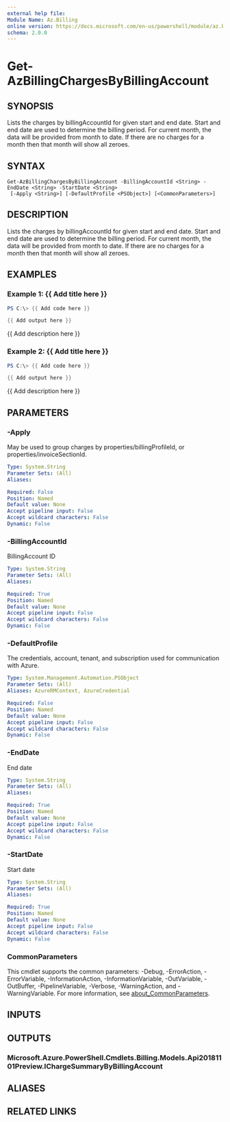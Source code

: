 ```yaml
---
external help file:
Module Name: Az.Billing
online version: https://docs.microsoft.com/en-us/powershell/module/az.billing/get-azbillingchargesbybillingaccount
schema: 2.0.0
---
```


# Get-AzBillingChargesByBillingAccount

## SYNOPSIS
Lists the charges by billingAccountId for given start and end date.
Start and end date are used to determine the billing period.
For current month, the data will be provided from month to date.
If there are no charges for a month then that month will show all zeroes.

## SYNTAX

```
Get-AzBillingChargesByBillingAccount -BillingAccountId <String> -EndDate <String> -StartDate <String>
 [-Apply <String>] [-DefaultProfile <PSObject>] [<CommonParameters>]
```

## DESCRIPTION
Lists the charges by billingAccountId for given start and end date.
Start and end date are used to determine the billing period.
For current month, the data will be provided from month to date.
If there are no charges for a month then that month will show all zeroes.

## EXAMPLES

### Example 1: {{ Add title here }}
```powershell
PS C:\> {{ Add code here }}

{{ Add output here }}
```

{{ Add description here }}

### Example 2: {{ Add title here }}
```powershell
PS C:\> {{ Add code here }}

{{ Add output here }}
```

{{ Add description here }}

## PARAMETERS

### -Apply
May be used to group charges by properties/billingProfileId, or properties/invoiceSectionId.

```yaml
Type: System.String
Parameter Sets: (All)
Aliases:

Required: False
Position: Named
Default value: None
Accept pipeline input: False
Accept wildcard characters: False
Dynamic: False
```

### -BillingAccountId
BillingAccount ID

```yaml
Type: System.String
Parameter Sets: (All)
Aliases:

Required: True
Position: Named
Default value: None
Accept pipeline input: False
Accept wildcard characters: False
Dynamic: False
```

### -DefaultProfile
The credentials, account, tenant, and subscription used for communication with Azure.

```yaml
Type: System.Management.Automation.PSObject
Parameter Sets: (All)
Aliases: AzureRMContext, AzureCredential

Required: False
Position: Named
Default value: None
Accept pipeline input: False
Accept wildcard characters: False
Dynamic: False
```

### -EndDate
End date

```yaml
Type: System.String
Parameter Sets: (All)
Aliases:

Required: True
Position: Named
Default value: None
Accept pipeline input: False
Accept wildcard characters: False
Dynamic: False
```

### -StartDate
Start date

```yaml
Type: System.String
Parameter Sets: (All)
Aliases:

Required: True
Position: Named
Default value: None
Accept pipeline input: False
Accept wildcard characters: False
Dynamic: False
```

### CommonParameters
This cmdlet supports the common parameters: -Debug, -ErrorAction, -ErrorVariable, -InformationAction, -InformationVariable, -OutVariable, -OutBuffer, -PipelineVariable, -Verbose, -WarningAction, and -WarningVariable. For more information, see [about_CommonParameters](http://go.microsoft.com/fwlink/?LinkID=113216).

## INPUTS

## OUTPUTS

### Microsoft.Azure.PowerShell.Cmdlets.Billing.Models.Api20181101Preview.IChargeSummaryByBillingAccount

## ALIASES

## RELATED LINKS

